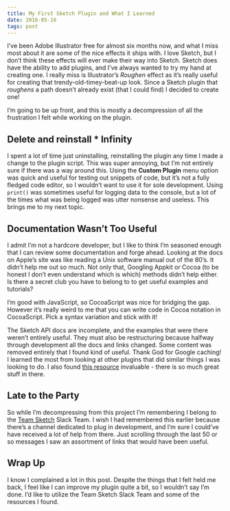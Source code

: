 ```yaml
---
title: My First Sketch Plugin and What I Learned
date: 2016-05-16
tags: post
---
```


I’ve been Adobe Illustrator free for almost six months now, and what I miss most about it are some of the nice effects it ships with. I love Sketch, but I don’t think these effects will ever make their way into Sketch. Sketch does have the ability to add plugins, and I’ve always wanted to try my hand at creating one. I really miss is Illustrator’s _Roughen_ effect as it’s really useful for creating that trendy-old-timey-beat-up look. Since a Sketch plugin that _roughens_ a path doesn’t already exist (that I could find) I decided to create one!

I’m going to be up front, and this is mostly a decompression of all the frustration I felt while working on the plugin.

## Delete and reinstall * Infinity

I spent a lot of time just uninstalling, reinstalling the plugin any time I made a change to the plugin script. This was super annoying, but I’m not entirely sure if there was a way around this. Using the **Custom Plugin** menu option was quick and useful for testing out snippets of code, but it’s not a fully fledged code editor, so I wouldn’t want to use it for sole development. Using `print()` was sometimes useful for logging data to the console, but a lot of the times what was being logged was utter nonsense and useless. This brings me to my next topic.

## Documentation Wasn’t Too Useful

I admit I’m not a hardcore developer, but I like to think I’m seasoned enough that I can review some documentation and forge ahead. Looking at the docs on Apple’s site was like reading a Unix software manual out of the 80’s. It didn’t help me out so much. Not only that, Googling Appkit or Cocoa (to be honest I don’t even understand which is which) methods didn’t help either. Is there a secret club you have to belong to to get useful examples and tutorials?

I’m good with JavaScript, so CocoaScript was nice for bridging the gap. However it’s really weird to me that you can write code in Cocoa notation in CocoaScript. Pick a syntax variation and stick with it!

The Sketch API docs are incomplete, and the examples that were there weren’t entirely useful. They must also be restructuring because halfway through development all the docs and links changed. Some content was removed entirely that I found kind of useful. Thank God for Google caching! I learned the most from looking at other plugins that did similar things I was looking to do. I also found [this resource](https://github.com/turbobabr/Sketch-Plugins-Cookbook) invaluable - there is so much great stuff in there.

## Late to the Party

So while I’m decompressing from this project I’m remembering I belong to the [Team Sketch](http://teamsketch.io/) Slack Team. I wish I had remembered this earlier because there’s a channel dedicated to plug in development, and I’m sure I could’ve have received a lot of help from there. Just scrolling through the last 50 or so messages I saw an assortment of links that would have been useful.

## Wrap Up

I know I complained a lot in this post. Despite the things that I felt held me back, I feel like I can improve my plugin quite a bit, so I wouldn’t say I’m done. I’d like to utilize the Team Sketch Slack Team and some of the resources I found.
